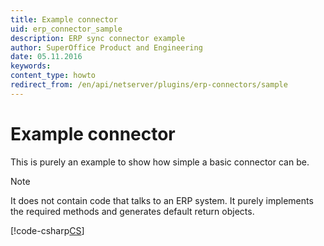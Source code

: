 ```yaml
---
title: Example connector
uid: erp_connector_sample
description: ERP sync connector example
author: SuperOffice Product and Engineering
date: 05.11.2016
keywords:
content_type: howto
redirect_from: /en/api/netserver/plugins/erp-connectors/sample
---
```


# Example connector

This is purely an example to show how simple a basic connector can be.

> [!NOTE]
> It does not contain code that talks to an ERP system. It purely implements the required methods and generates default return objects.

[!code-csharp[CS](includes/dummy-connector.cs)]
